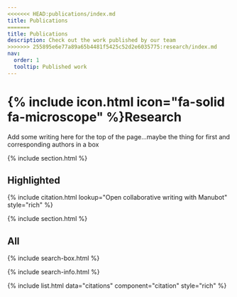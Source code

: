 ```yaml
---
<<<<<<< HEAD:publications/index.md
title: Publications
=======
title: Publications
description: Check out the work published by our team
>>>>>>> 255895e6e77a89a65b4481f5425c52d2e6035775:research/index.md
nav:
  order: 1
  tooltip: Published work
---
```


# {% include icon.html icon="fa-solid fa-microscope" %}Research

Add some writing here for the top of the page...maybe the thing for first and corresponding authors in a box

{% include section.html %}

## Highlighted

{% include citation.html lookup="Open collaborative writing with Manubot" style="rich" %}

{% include section.html %}

## All

{% include search-box.html %}

{% include search-info.html %}

{% include list.html data="citations" component="citation" style="rich" %}
